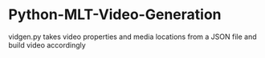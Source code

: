 # Python-MLT-Video-Generation
vidgen.py takes video properties and media locations from a JSON file and build video accordingly

